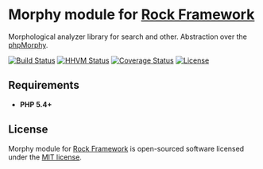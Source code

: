 Morphy module for [Rock Framework](https://github.com/romeOz/rock)
=================

Morphological analyzer library for search and other. Abstraction over the [phpMorphy](https://github.com/heromantor/phpmorphy).

[![Build Status](https://travis-ci.org/romeOz/rock-morphy.svg?branch=master)](https://travis-ci.org/romeOz/rock-morphy)
[![HHVM Status](http://hhvm.h4cc.de/badge/romeoz/rock-morphy.svg)](http://hhvm.h4cc.de/package/romeoz/rock-morphy)
[![Coverage Status](https://coveralls.io/repos/romeOz/rock-morphy/badge.svg?branch=master)](https://coveralls.io/r/romeOz/rock-morphy?branch=master)
[![License](https://poser.pugx.org/romeOz/rock-morphy/license.svg)](https://packagist.org/packages/romeOz/rock-morphy)
 
Requirements
-------------------
 * **PHP 5.4+**

License
-------------------

Morphy module for [Rock Framework](https://github.com/romeOz/rock) is open-sourced software licensed under the [MIT license](http://opensource.org/licenses/MIT).